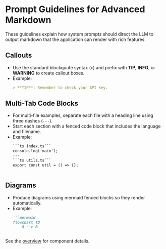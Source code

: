 # Prompt Guidelines for Advanced Markdown

These guidelines explain how system prompts should direct the LLM to output markdown that the application can render with rich features.

## Callouts
- Use the standard blockquote syntax (`>`) and prefix with **TIP**, **INFO**, or **WARNING** to create callout boxes.
- Example:
  ```markdown
  > **TIP**: Remember to check your API key.
  ```

## Multi-Tab Code Blocks
- For multi-file examples, separate each file with a heading line using three dashes (`---`).
- Start each section with a fenced code block that includes the language and filename.
- Example:
  ```markdown
  ```ts index.ts```
  console.log('main');
  ---
  ```ts utils.ts```
  export const util = () => {};
  ```
  ```

## Diagrams
- Produce diagrams using mermaid fenced blocks so they render automatically.
- Example:
  ```markdown
  ```mermaid
  flowchart TD
      A --> B
  ```
  ```

See the [overview](./overview.md) for component details.
